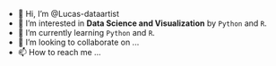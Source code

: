 - 👋 Hi, I’m @Lucas-dataartist
- 👀 I’m interested in **Data Science and Visualization** by `Python` and `R`.
- 🌱 I’m currently learning `Python` and `R`.
- 💞️ I’m looking to collaborate on ...
- 📫 How to reach me ...

<!---
Lucas-dataartist/Lucas-dataartist is a ✨ special ✨ repository because its `README.md` (this file) appears on your GitHub profile.
You can click the Preview link to take a look at your changes.
--->
